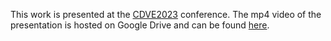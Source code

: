 This work is presented at the [CDVE2023](https://www.cdve.org/) conference.
The mp4 video of the presentation is hosted on Google Drive and can be found [here](https://drive.google.com/file/d/1HzKyBpdNmdMhlXoGDcmiV637Yx-BL7lE/view?usp=sharing).

